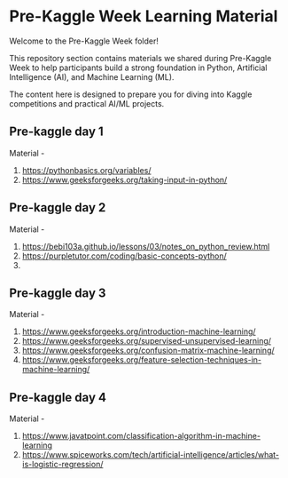 # Pre-Kaggle Week Learning Material
Welcome to the Pre-Kaggle Week folder! 

This repository section contains materials we shared during Pre-Kaggle Week to help participants build a strong foundation in Python, Artificial Intelligence (AI), and Machine Learning (ML).

The content here is designed to prepare you for diving into Kaggle competitions and practical AI/ML projects.

## Pre-kaggle day 1
Material -
1. https://pythonbasics.org/variables/
2. https://www.geeksforgeeks.org/taking-input-in-python/

## Pre-kaggle day 2
Material -
1. https://bebi103a.github.io/lessons/03/notes_on_python_review.html
2. https://purpletutor.com/coding/basic-concepts-python/
3. 
## Pre-kaggle day 3
Material -
1. https://www.geeksforgeeks.org/introduction-machine-learning/
2. https://www.geeksforgeeks.org/supervised-unsupervised-learning/
3. https://www.geeksforgeeks.org/confusion-matrix-machine-learning/
4. https://www.geeksforgeeks.org/feature-selection-techniques-in-machine-learning/

## Pre-kaggle day 4
Material -
1. https://www.javatpoint.com/classification-algorithm-in-machine-learning
2. https://www.spiceworks.com/tech/artificial-intelligence/articles/what-is-logistic-regression/

